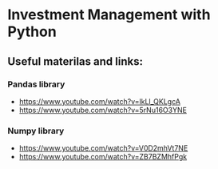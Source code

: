 # Investment Management with Python

## Useful materilas and links:
### Pandas library 
* https://www.youtube.com/watch?v=lkLl_QKLgcA
* https://www.youtube.com/watch?v=5rNu16O3YNE
### Numpy library 
* https://www.youtube.com/watch?v=V0D2mhVt7NE
* https://www.youtube.com/watch?v=ZB7BZMhfPgk